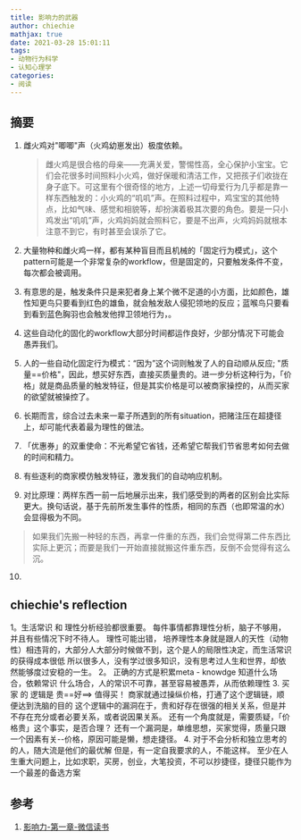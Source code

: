 ```yaml
---
title: 影响力的武器
author: chiechie
mathjax: true
date: 2021-03-28 15:01:11
tags:
- 动物行为科学 
- 认知心理学
categories:
- 阅读
---
```


## 摘要

1. 雌火鸡对"唧唧"声（火鸡幼崽发出）极度依赖。
   
   > 雌火鸡是很合格的母亲——充满关爱，警惕性高，全心保护小宝宝。它们会花很多时间照料小火鸡，做好保暖和清洁工作，又把孩子们收拢在身子底下。可这里有个很奇怪的地方，上述一切母爱行为几乎都是靠一样东西触发的：小火鸡的“叽叽”声。在照料过程中，鸡宝宝的其他特点，比如气味、感觉和相貌等，却扮演着极其次要的角色。要是一只小鸡发出“叽叽”声，火鸡妈妈就会照料它，要是不出声，火鸡妈妈就根本注意不到它，有时甚至会误杀了它。
2. 大量物种和雌火鸡一样，都有某种盲目而且机械的「固定行为模式」，这个pattern可能是一个非常复杂的workflow，但是固定的，只要触发条件不变，每次都会被调用。
3. 有意思的是，触发条件只是来犯者身上某个微不足道的小方面，比如颜色，雄性知更鸟只要看到红色的雄鱼，就会触发敌人侵犯领地的反应；蓝喉鸟只要看到看到蓝色胸羽也会触发他捍卫领地行为，。
4. 这些自动化的固化的workflow大部分时间都运作良好，少部分情况下可能会愚弄我们。
5. 人的一些自动化固定行为模式：“因为”这个词则触发了人的自动顺从反应; "质量==价格"，因此，想买好东西，直接买质量贵的。进一步分析这种行为，「价格」就是商品质量的触发特征，但是其实价格是可以被商家操控的，从而买家的欲望就被操控了。
6. 长期而言，综合过去未来一辈子所遇到的所有situation，把赌注压在超捷径上，却可能代表着最为理性的做法。
7. 「优惠券」的双重使命：不光希望它省钱，还希望它帮我们节省思考如何去做的时间和精力。
8. 有些逐利的商家模仿触发特征，激发我们的自动响应机制。
9. 对比原理：两样东西一前一后地展示出来，我们感受到的两者的区别会比实际更大。换句话说，基于先前所发生事件的性质，相同的东西（也即常温的水）会显得极为不同。

> 如果我们先搬一种轻的东西，再拿一件重的东西，我们会觉得第二件东西比实际上更沉；而要是我们一开始直接就搬这件重东西，反倒不会觉得有这么沉。

10. 


## chiechie's reflection

1。生活常识 和 理性分析经验都很重要。
每件事情都靠理性分析，脑子不够用，并且有些情况下时不待人。
理性可能出错，
培养理性本身就是跟人的天性（动物性）相违背的，大部分人大部分时候做不到，这个是人的局限性决定，而生活常识的获得成本很低
所以很多人，没有学过很多知识，没有思考过人生和世界，却依然能够度过安稳的一生。
2。 正确的方式是积累meta - knowdge
知道什么场合，依赖常识
什么场合，人的常识不可靠，甚至容易被愚弄，从而依赖理性
3. 买家 的 逻辑是
 贵==好==> 值得买！
商家就通过操纵价格，打通了这个逻辑链，顺便达到洗脑的目的
这个逻辑中的漏洞在于，贵和好存在很强的相关关系，但是并不存在充分或者必要关系，或者说因果关系。
还有一个角度就是，需要质疑，「价格贵」这个事实，是否合理？
还有一个漏洞是，单维思想，买家觉得，质量只跟一个因素有关--价格，原因可能是懒，想走捷径。
4. 对于不会分析和独立思考的的人，随大流是他们的最优解
但是，有一定自我要求的人，不能这样。
至少在人生重大问题上，比如求职，买房，创业，大笔投资，不可以抄捷径，捷径只能作为一个最差的备选方案


## 参考
1. [影响力-第一章-微信读书](https://weread.qq.com/web/reader/f5e32d805c9082f5e041522)